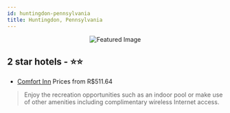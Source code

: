 ```yaml
---
id: huntingdon-pennsylvania
title: Huntingdon, Pennsylvania
---
```


<center><img src="https://i.travelapi.com/hotels/2000000/1090000/1085100/1085056/f896058d_z.jpg" alt="Featured Image" /></center>


##  2 star hotels - ⭐️⭐️

-    [Comfort Inn](https://us.hurb.com/hotels/huntingdon/comfort-inn-JNP-JP025819?cmp=18055) Prices from R$511.64
   > Enjoy the recreation opportunities such as an indoor pool or make use of other amenities including complimentary wireless Internet access.
